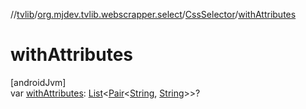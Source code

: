 //[tvlib](../../../index.md)/[org.mjdev.tvlib.webscrapper.select](../index.md)/[CssSelector](index.md)/[withAttributes](with-attributes.md)

# withAttributes

[androidJvm]\
var [withAttributes](with-attributes.md): [List](https://kotlinlang.org/api/latest/jvm/stdlib/kotlin.collections/-list/index.html)&lt;[Pair](https://kotlinlang.org/api/latest/jvm/stdlib/kotlin/-pair/index.html)&lt;[String](https://kotlinlang.org/api/latest/jvm/stdlib/kotlin/-string/index.html), [String](https://kotlinlang.org/api/latest/jvm/stdlib/kotlin/-string/index.html)&gt;&gt;?
